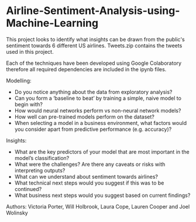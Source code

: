 # Airline-Sentiment-Analysis-using-Machine-Learning

This project looks to identify what insights can be drawn from the public's sentiment towards 6 different US airlines. Tweets.zip contains the tweets used in this project.

Each of the techniques have been developed using Google Colaboratory therefore all required dependencies are included in the ipynb files.

Modelling:
- Do you notice anything about the data from exploratory analysis?
- Can you form a ‘baseline to beat’ by training a simple, naive model to begin with?
- How would neural networks perform vs non-neural network models?
- How well can pre-trained models perform on the dataset?
- When selecting a model in a business environment, what factors would you consider apart from predictive performance (e.g. accuracy)?

Insights:
- What are the key predictors of your model that are most important in the model’s classification?
- What were the challenges? Are there any caveats or risks with interpreting outputs?
- What can we understand about sentiment towards airlines?
- What technical next steps would you suggest if this was to be continued?
- What business next steps would you suggest based on current findings?

Authors: Victoria Porter, Will Holbrook, Laura Cope, Lauren Cooper and Joel Wolinsky
